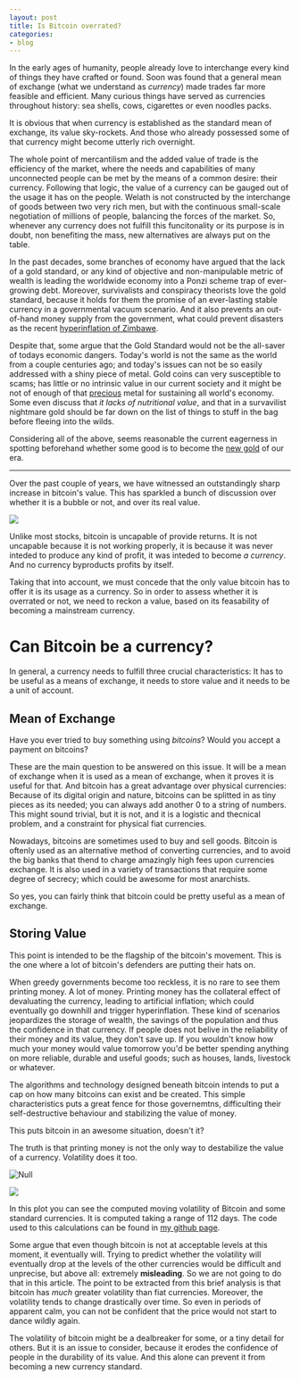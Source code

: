 ```yaml
---
layout: post
title: Is Bitcoin overrated?
categories:
- blog
---
```


In the early ages of humanity, people already love to interchange every kind of things they have crafted or found. Soon was found that a general mean of exchange (what we understand as *currency*) made trades far more feasible and efficient. Many curious things have served as currencies throughout history: sea shells, cows, cigarettes or even noodles packs.

It is obvious that when currency is established as the standard mean of exchange, its value sky-rockets. And those who already possessed some of that currency might become utterly rich overnight. 

The whole point of mercantilism and the added value of trade is the efficiency of the market, where the needs and capabilities of many unconnected people can be met by the means of a common desire: their currency. Following that logic, the value of a currency can be gauged out of the usage it has on the people. Welath is not constructed by the interchange of goods between two very rich men, but with the continuous small-scale negotiation of millions of people, balancing the forces of the market. So, whenever any currency does not fulfill this funcitonality or its purpose is in doubt, non benefiting the mass, new alternatives are always put on the table. 

In the past decades, some branches of economy have argued that the lack of a gold standard, or any kind of objective and non-manipulable metric of wealth is leading the worldwide economy into a Ponzi scheme trap of ever-growing debt. Moreover, survivalists and conspiracy theorists love the gold standard, because it holds for them the promise of an ever-lasting stable currency in a governmental vacuum scenario. And it also prevents an out-of-hand money supply from the government, what could prevent disasters as the recent [hyperinflation of Zimbawe](https://en.wikipedia.org/wiki/Hyperinflation#Most_severe_hyperinflations_in_world_history).

Despite that, some argue that the Gold Standard would not be the all-saver of todays economic dangers. Today's world is not the same as the world from a couple centuries ago; and today's issues can not be so easily addressed with a shiny piece of metal. Gold coins can very susceptible to scams; has little or no intrinsic value in our current society and it might be not of enough of that [precious](https://en.wikipedia.org/wiki/Gollum) metal for sustaining all world's economy. Some even discuss that *it lacks of nutritional value*, and that in a survavilist nightmare gold should be far down on the list of things to stuff in the bag before fleeing into the wilds.

Considering all of the above, seems reasonable the current eagerness in spotting beforehand whether some good is to become the [new gold](https://en.wikipedia.org/wiki/Bitcoin) of our era.

---

Over the past couple of years, we have witnessed an outstandingly sharp increase in bitcoin's value. This has sparkled a bunch of discussion over whether it is a bubble or not, and over its real value.


![](https://github.com/aljrico/aljrico.github.io/blob/master/_posts/images/btc-hist-price.png?raw=true)

Unlike most stocks, bitcoin is uncapable of provide returns. It is not uncapable because it is not working properly, it is because it was never inteded to produce any kind of profit, it was inteded to become *a currency*. And no currency byproducts profits by itself.

Taking that into account, we must concede that the only value bitcoin has to offer it is its usage as a currency. So in order to assess whether it is overrated or not, we need to reckon a value, based on its feasability of becoming a mainstream currency.

# Can Bitcoin be a currency?

In general, a currency needs to fulfill three crucial characteristics: It has to be useful as a means of exchange, it needs to store value and it needs to be a unit of account.

## Mean of Exchange

Have you ever tried to buy something using *bitcoins*? Would you accept a payment on bitcoins?

These are the main question to be answered on this issue. It will be a mean of exchange when it is used as a mean of exchange, when it proves it is useful for that. And bitcoin has a great advantage over physical currencies: Because of its digital origin and nature, bitcoins can be splitted in as tiny pieces as its needed; you can always add another 0 to a string of numbers. This might sound trivial, but it is not, and it is a logistic and thecnical problem, and a constraint for physical fiat currencies.

Nowadays, bitcoins are sometimes used to buy and sell goods. Bitcoin is oftenly used as an alternative method of converting currencies, and to avoid the big banks that thend to charge amazingly high fees upon currencies exchange. It is also used in a variety of transactions that require some degree of secrecy; which could be awesome for most anarchists.

So yes, you can fairly think that bitcoin could be pretty useful as a mean of exchange.

## Storing Value

This point is intended to be the flagship of the bitcoin's movement. This is the one where a lot of bitcoin's defenders are putting their hats on.

When greedy governments become too reckless, it is no rare to see them printing money. A lot of money. Printing money has the collateral effect of devaluating the currency, leading to artificial inflation; which could eventually go downhill and trigger hyperinflation. These kind of scenarios jeopardizes the storage of wealth, the savings of the population and thus the confidence in that currency. If people does not belive in the reliability of their money and its value, they don't save up. If you wouldn't know how much your money would value tomorrow you'd be better spending anything on more reliable, durable and useful goods; such as houses, lands, livestock or whatever.

The algorithms and technology designed beneath bitcoin intends to put a cap on how many bitcoins can exist and be created. This simple characteristics puts a great fence for those governemtns, difficulting their self-destructive behaviour and stabilizing the value of money.

This puts bitcoin in an awesome situation, doesn't it?

The truth is that printing money is not the only way to destabilize the value of a currency. Volatility does it too. 

<img src="https://github.com/aljrico/aljrico.github.io/blob/master/_posts/images/vol-currencies.png?raw=true" border="0" class="responsive-image" alt="Null">

![](https://github.com/aljrico/aljrico.github.io/blob/master/_posts/images/vol-currencies.png?raw=true)

In this plot you can see the computed moving volatility of Bitcoin and some standard currencies. It is computed taking a range of 112 days. The code used to this calculations can be found in [my github page](https://github.com/aljrico/bitcoin).

Some argue that even though bitcoin is not at acceptable levels at this moment, it eventually will. Trying to predict whether the volatility will eventually drop at the levels of the other currencies would be difficult and unprecise, but above all: extremely **misleading**. So we are not going to do that in this article. The point to be extracted from this brief analysis is that bitcoin has *much* greater volatility than fiat currencies. Moreover, the volatility tends to change drastically over time. So even in periods of apparent calm, you can not be confident that the price would not start to dance wildly again. 

The volatility of bitcoin might be a dealbreaker for some, or a tiny detail for others. But it is an issue to consider, because it erodes the confidence of people in the durability of its value. And this alone can prevent it from becoming a new currency standard.

